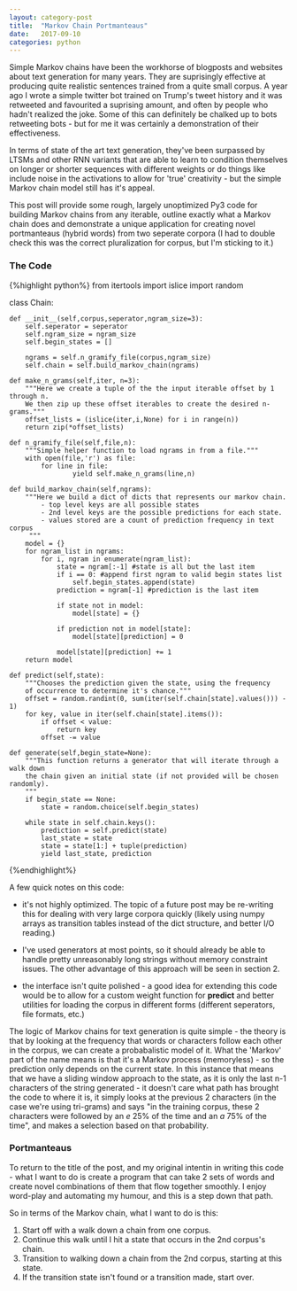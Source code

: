 ```yaml
---
layout: category-post
title:  "Markov Chain Portmanteaus"
date:   2017-09-10
categories: python
---
```


Simple Markov chains have been the workhorse of blogposts and websites about text generation for many years. They are suprisingly effective at producing quite realistic sentences trained from a quite small corpus. A year ago I wrote a simple twitter bot trained on Trump's tweet history and it was retweeted and favourited a suprising amount, and often by people who hadn't realized the joke. Some of this can definitely be chalked up to bots retweeting bots - but for me it was certainly a demonstration of their effectiveness.

In terms of state of the art text generation, they've been surpassed by LTSMs and other RNN variants that are able to learn to condition themselves on longer or shorter sequences with different weights or do things like include noise in the activations to allow for 'true' creativity - but the simple Markov chain model still has it's appeal.

This post will provide some rough, largely unoptimized Py3 code for building Markov chains from any iterable, outline exactly what a Markov chain does and demonstrate a unique application for creating novel portmanteaus (hybrid words) from two seperate corpora (I had to double check this was the correct pluralization for corpus, but I'm sticking to it.)

### The Code
{%highlight python%}
from itertools import islice
import random

class Chain:

    def __init__(self,corpus,seperator,ngram_size=3):
        self.seperator = seperator
        self.ngram_size = ngram_size
        self.begin_states = []

        ngrams = self.n_gramify_file(corpus,ngram_size)
        self.chain = self.build_markov_chain(ngrams)

    def make_n_grams(self,iter, n=3):
        """Here we create a tuple of the the input iterable offset by 1 through n.
        We then zip up these offset iterables to create the desired n-grams."""
        offset_lists = (islice(iter,i,None) for i in range(n))
        return zip(*offset_lists)

    def n_gramify_file(self,file,n):
        """Simple helper function to load ngrams in from a file."""
        with open(file,'r') as file:
            for line in file:
                    yield self.make_n_grams(line,n)

    def build_markov_chain(self,ngrams):
        """Here we build a dict of dicts that represents our markov chain.
            - top level keys are all possible states
            - 2nd level keys are the possible predictions for each state.
            - values stored are a count of prediction frequency in text corpus
         """
        model = {}
        for ngram_list in ngrams:
            for i, ngram in enumerate(ngram_list):
                state = ngram[:-1] #state is all but the last item
                if i == 0: #append first ngram to valid begin states list
                    self.begin_states.append(state)
                prediction = ngram[-1] #prediction is the last item

                if state not in model:
                    model[state] = {}

                if prediction not in model[state]:
                    model[state][prediction] = 0

                model[state][prediction] += 1
        return model

    def predict(self,state):
        """Chooses the prediction given the state, using the frequency
        of occurrence to determine it's chance."""
        offset = random.randint(0, sum(iter(self.chain[state].values())) - 1)
        for key, value in iter(self.chain[state].items()):
            if offset < value:
                return key
            offset -= value

    def generate(self,begin_state=None):
        """This function returns a generator that will iterate through a walk down
        the chain given an initial state (if not provided will be chosen randomly).
        """
        if begin_state == None:
            state = random.choice(self.begin_states)

        while state in self.chain.keys():
            prediction = self.predict(state)
            last_state = state
            state = state[1:] + tuple(prediction)
            yield last_state, prediction

{%endhighlight%}

A few quick notes on this code:

  - it's not highly optimized. The topic of a future post may be re-writing this for dealing with very large corpora quickly (likely using numpy arrays as transition tables instead of the dict structure, and better I/O reading.)

  - I've used generators at most points, so it should already be able to handle pretty unreasonably long strings without memory constraint issues. The other advantage of this approach will be seen in section 2.

  - the interface isn't quite polished - a good idea for extending this code would be to allow for a custom weight function for **predict** and better utilities for loading the corpus in different forms (different seperators, file formats, etc.)

The logic of Markov chains for text generation is quite simple - the theory is that by looking at the frequency that words or characters follow each other in the corpus, we can create a probabalistic model of it. What the 'Markov' part of the name means is that it's a Markov process (memoryless) - so the prediction only depends on the current state. In this instance that means that we have a sliding window approach to the state, as it is only the last n-1 characters of the string generated - it doesn't care what path has brought the code to where it is, it simply looks at the previous 2 characters (in the case we're using tri-grams) and says "in the training corpus, these 2 characters were followed by an *e* 25% of the time and an *a* 75% of the time", and makes a selection based on that probability.

### Portmanteaus

To return to the title of the post, and my original intentin in writing this code - what I want to do is create a program that can take 2 sets of words and create novel combinations of them that flow together smoothly. I enjoy word-play and automating my humour, and this is a step down that path.

So in terms of the Markov chain, what I want to do is this:

1. Start off with a walk down a chain from one corpus.
2. Continue this walk until I hit a state that occurs in the 2nd corpus's chain.
3. Transition to walking down a chain from the 2nd corpus, starting at this state.
4. If the transition state isn't found or a transition made, start over.
